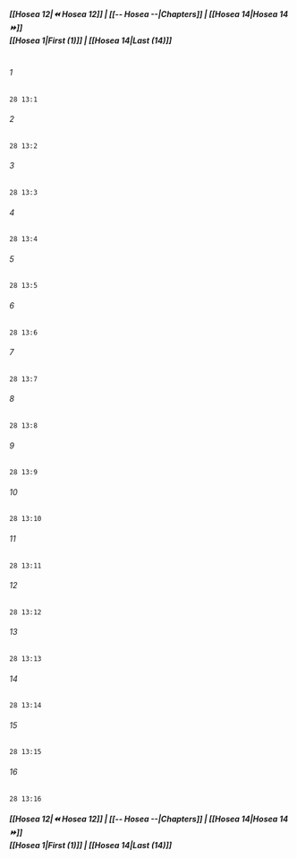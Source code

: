 
##### **[[Hosea 12|⏪ Hosea 12]] | [[-- Hosea --|Chapters]] | [[Hosea 14|Hosea 14 ⏩]]**<br>**[[Hosea 1|First (1)]] | [[Hosea 14|Last (14)]]**<br><br>

###### 1
``` verse
28 13:1
```
###### 2
``` verse
28 13:2
```
###### 3
``` verse
28 13:3
```
###### 4
``` verse
28 13:4
```
###### 5
``` verse
28 13:5
```
###### 6
``` verse
28 13:6
```
###### 7
``` verse
28 13:7
```
###### 8
``` verse
28 13:8
```
###### 9
``` verse
28 13:9
```
###### 10
``` verse
28 13:10
```
###### 11
``` verse
28 13:11
```
###### 12
``` verse
28 13:12
```
###### 13
``` verse
28 13:13
```
###### 14
``` verse
28 13:14
```
###### 15
``` verse
28 13:15
```
###### 16
``` verse
28 13:16
```

##### **[[Hosea 12|⏪ Hosea 12]] | [[-- Hosea --|Chapters]] | [[Hosea 14|Hosea 14 ⏩]]**<br>**[[Hosea 1|First (1)]] | [[Hosea 14|Last (14)]]**

